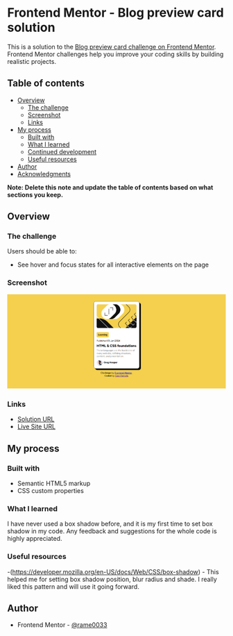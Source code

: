 # Frontend Mentor - Blog preview card solution

This is a solution to the [Blog preview card challenge on Frontend Mentor](https://www.frontendmentor.io/challenges/blog-preview-card-ckPaj01IcS). Frontend Mentor challenges help you improve your coding skills by building realistic projects. 

## Table of contents

- [Overview](#overview)
  - [The challenge](#the-challenge)
  - [Screenshot](#screenshot)
  - [Links](#links)
- [My process](#my-process)
  - [Built with](#built-with)
  - [What I learned](#what-i-learned)
  - [Continued development](#continued-development)
  - [Useful resources](#useful-resources)
- [Author](#author)
- [Acknowledgments](#acknowledgments)

**Note: Delete this note and update the table of contents based on what sections you keep.**

## Overview

### The challenge

Users should be able to:

- See hover and focus states for all interactive elements on the page

### Screenshot

![Alt text](image.png)
### Links

- [Solution URL](https://github.com/rame0033/practice_pages/tree/main/08_blogprev)
- [Live Site URL](https://rame0033.github.io/practice_pages/08_blogprev)

## My process

### Built with

- Semantic HTML5 markup
- CSS custom properties

### What I learned

I have never used a box shadow before, and it is my first time to set box shadow in my code. Any feedback and suggestions for the whole code is highly appreciated.


### Useful resources

-(https://developer.mozilla.org/en-US/docs/Web/CSS/box-shadow) - This helped me for setting box shadow position, blur radius and shade. I really liked this pattern and will use it going forward.


## Author
- Frontend Mentor - [@rame0033](https://www.frontendmentor.io/profile/rame0033)